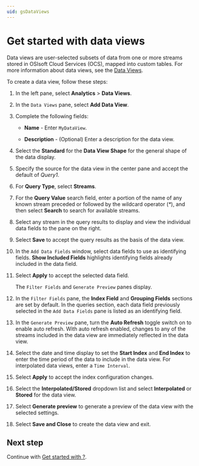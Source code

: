 ```yaml
---
uid: gsDataViews
---
```


# Get started with data views

Data views are user-selected subsets of data from one or more streams stored in OSIsoft Cloud Services (OCS), mapped into custom tables. For more information about data views, see the [Data Views](xref:DataViews).

To create a data view, follow these steps:

1. In the left pane, select **Analytics** > **Data Views**.

1. In the `Data Views` pane, select **Add Data View**.

1. Complete the following fields:

   - **Name** - Enter `MyDataView`.

   - **Description** - (Optional) Enter a description for the data view.

1. Select the **Standard** for the **Data View Shape** for the general shape of the data display.

1. Specify the source for the data view in the center pane and accept the default of *Query1*.

1. For **Query Type**, select **Streams**.

1. For the **Query Value** search field, enter a portion of the name of any known stream preceded or followed by the wildcard operator (_*_), and then select **Search** to search for available streams.

1. Select any stream in the query results to display and view the individual data fields to the pane on the right.

1. Select **Save** to accept the query results as the basis of the data view.

1. In the `Add Data Fields` window, select data fields to use as identifying fields. **Show Included Fields** highlights identifying fields already included in the data field.

1. Select **Apply** to accept the selected data field.

   The `Filter Fields` and `Generate Preview` panes display.

1. In the `Filter Fields` pane, the **Index Field** and **Grouping Fields** sections are set by default. In the queries section, each data field previously selected in the `Add Data Fields` pane is listed as an identifying field.

1. In the `Generate Preview` pane, turn the **Auto Refresh** toggle switch on to enable auto refresh. With auto refresh enabled, changes to any of the streams included in the data view are immediately reflected in the data view.

1. Select the date and time display to set the **Start Index** and **End Index** to enter the time period of the data to include in the data view. For interpolated data views, enter a `Time Interval`.

1. Select **Apply** to accept the index configuration changes.

1. Select the **Interpolated/Stored** dropdown list and select **Interpolated** or **Stored** for the data view.

1. Select **Generate preview** to generate a preview of the data view with the selected settings.

1. Select **Save and Close** to create the data view and exit.

## Next step

Continue with [Get started with ?](xref:?).
